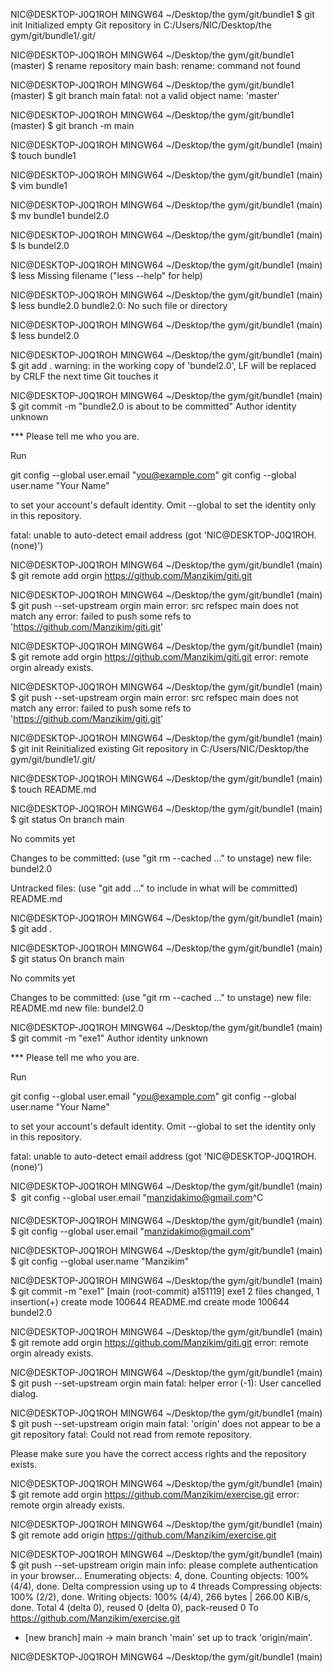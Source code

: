 NIC@DESKTOP-J0Q1ROH MINGW64 ~/Desktop/the gym/git/bundle1
$ git init
Initialized empty Git repository in C:/Users/NIC/Desktop/the gym/git/bundle1/.git/

NIC@DESKTOP-J0Q1ROH MINGW64 ~/Desktop/the gym/git/bundle1 (master)
$ rename repository main
bash: rename: command not found

NIC@DESKTOP-J0Q1ROH MINGW64 ~/Desktop/the gym/git/bundle1 (master)
$ git branch main
fatal: not a valid object name: 'master'

NIC@DESKTOP-J0Q1ROH MINGW64 ~/Desktop/the gym/git/bundle1 (master)
$ git branch -m main

NIC@DESKTOP-J0Q1ROH MINGW64 ~/Desktop/the gym/git/bundle1 (main)
$ touch bundle1

NIC@DESKTOP-J0Q1ROH MINGW64 ~/Desktop/the gym/git/bundle1 (main)
$ vim bundle1

NIC@DESKTOP-J0Q1ROH MINGW64 ~/Desktop/the gym/git/bundle1 (main)
$ mv bundle1 bundel2.0

NIC@DESKTOP-J0Q1ROH MINGW64 ~/Desktop/the gym/git/bundle1 (main)
$ ls
bundel2.0

NIC@DESKTOP-J0Q1ROH MINGW64 ~/Desktop/the gym/git/bundle1 (main)
$ less
Missing filename ("less --help" for help)

NIC@DESKTOP-J0Q1ROH MINGW64 ~/Desktop/the gym/git/bundle1 (main)
$ less bundle2.0
bundle2.0: No such file or directory

NIC@DESKTOP-J0Q1ROH MINGW64 ~/Desktop/the gym/git/bundle1 (main)
$ less bundel2.0

NIC@DESKTOP-J0Q1ROH MINGW64 ~/Desktop/the gym/git/bundle1 (main)
$ git add .
warning: in the working copy of 'bundel2.0', LF will be replaced by CRLF the next time Git touches it

NIC@DESKTOP-J0Q1ROH MINGW64 ~/Desktop/the gym/git/bundle1 (main)
$ git commit -m "bundle2.0 is about to be committed"
Author identity unknown

*** Please tell me who you are.

Run

  git config --global user.email "you@example.com"
  git config --global user.name "Your Name"

to set your account's default identity.
Omit --global to set the identity only in this repository.

fatal: unable to auto-detect email address (got 'NIC@DESKTOP-J0Q1ROH.(none)')

NIC@DESKTOP-J0Q1ROH MINGW64 ~/Desktop/the gym/git/bundle1 (main)
$ git remote add orgin https://github.com/Manzikim/giti.git

NIC@DESKTOP-J0Q1ROH MINGW64 ~/Desktop/the gym/git/bundle1 (main)
$ git push --set-upstream orgin main
error: src refspec main does not match any
error: failed to push some refs to 'https://github.com/Manzikim/giti.git'

NIC@DESKTOP-J0Q1ROH MINGW64 ~/Desktop/the gym/git/bundle1 (main)
$ git remote add orgin https://github.com/Manzikim/giti.git
error: remote orgin already exists.

NIC@DESKTOP-J0Q1ROH MINGW64 ~/Desktop/the gym/git/bundle1 (main)
$ git push --set-upstream orgin main
error: src refspec main does not match any
error: failed to push some refs to 'https://github.com/Manzikim/giti.git'

NIC@DESKTOP-J0Q1ROH MINGW64 ~/Desktop/the gym/git/bundle1 (main)
$ git init
Reinitialized existing Git repository in C:/Users/NIC/Desktop/the gym/git/bundle1/.git/

NIC@DESKTOP-J0Q1ROH MINGW64 ~/Desktop/the gym/git/bundle1 (main)
$ touch README.md

NIC@DESKTOP-J0Q1ROH MINGW64 ~/Desktop/the gym/git/bundle1 (main)
$ git status
On branch main

No commits yet

Changes to be committed:
  (use "git rm --cached <file>..." to unstage)
        new file:   bundel2.0

Untracked files:
  (use "git add <file>..." to include in what will be committed)
        README.md


NIC@DESKTOP-J0Q1ROH MINGW64 ~/Desktop/the gym/git/bundle1 (main)
$ git add .

NIC@DESKTOP-J0Q1ROH MINGW64 ~/Desktop/the gym/git/bundle1 (main)
$ git status
On branch main

No commits yet

Changes to be committed:
  (use "git rm --cached <file>..." to unstage)
        new file:   README.md
        new file:   bundel2.0


NIC@DESKTOP-J0Q1ROH MINGW64 ~/Desktop/the gym/git/bundle1 (main)
$ git commit -m "exe1"
Author identity unknown

*** Please tell me who you are.

Run

  git config --global user.email "you@example.com"
  git config --global user.name "Your Name"

to set your account's default identity.
Omit --global to set the identity only in this repository.

fatal: unable to auto-detect email address (got 'NIC@DESKTOP-J0Q1ROH.(none)')

NIC@DESKTOP-J0Q1ROH MINGW64 ~/Desktop/the gym/git/bundle1 (main)
$   git config --global user.email "manzidakimo@gmail.com^C

NIC@DESKTOP-J0Q1ROH MINGW64 ~/Desktop/the gym/git/bundle1 (main)
$ git config --global user.email "manzidakimo@gmail.com"

NIC@DESKTOP-J0Q1ROH MINGW64 ~/Desktop/the gym/git/bundle1 (main)
$ git config --global user.name "Manzikim"

NIC@DESKTOP-J0Q1ROH MINGW64 ~/Desktop/the gym/git/bundle1 (main)
$ git commit -m "exe1"
[main (root-commit) a151119] exe1
 2 files changed, 1 insertion(+)
 create mode 100644 README.md
 create mode 100644 bundel2.0

NIC@DESKTOP-J0Q1ROH MINGW64 ~/Desktop/the gym/git/bundle1 (main)
$ git remote add orgin https://github.com/Manzikim/giti.git
error: remote orgin already exists.

NIC@DESKTOP-J0Q1ROH MINGW64 ~/Desktop/the gym/git/bundle1 (main)
$ git push --set-upstream orgin main
fatal: helper error (-1): User cancelled dialog.


NIC@DESKTOP-J0Q1ROH MINGW64 ~/Desktop/the gym/git/bundle1 (main)
$ git push --set-upstream origin main
fatal: 'origin' does not appear to be a git repository
fatal: Could not read from remote repository.

Please make sure you have the correct access rights
and the repository exists.

NIC@DESKTOP-J0Q1ROH MINGW64 ~/Desktop/the gym/git/bundle1 (main)
$ git remote add orgin https://github.com/Manzikim/exercise.git
error: remote orgin already exists.

NIC@DESKTOP-J0Q1ROH MINGW64 ~/Desktop/the gym/git/bundle1 (main)
$ git remote add origin https://github.com/Manzikim/exercise.git

NIC@DESKTOP-J0Q1ROH MINGW64 ~/Desktop/the gym/git/bundle1 (main)
$ git push --set-upstream origin main
info: please complete authentication in your browser...
Enumerating objects: 4, done.
Counting objects: 100% (4/4), done.
Delta compression using up to 4 threads
Compressing objects: 100% (2/2), done.
Writing objects: 100% (4/4), 266 bytes | 266.00 KiB/s, done.
Total 4 (delta 0), reused 0 (delta 0), pack-reused 0
To https://github.com/Manzikim/exercise.git
 * [new branch]      main -> main
branch 'main' set up to track 'origin/main'.

NIC@DESKTOP-J0Q1ROH MINGW64 ~/Desktop/the gym/git/bundle1 (main)
